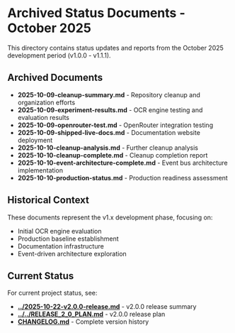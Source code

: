 # Archived Status Documents - October 2025

This directory contains status updates and reports from the October 2025 development period (v1.0.0 - v1.1.1).

## Archived Documents

- **2025-10-09-cleanup-summary.md** - Repository cleanup and organization efforts
- **2025-10-09-experiment-results.md** - OCR engine testing and evaluation results
- **2025-10-09-openrouter-test.md** - OpenRouter integration testing
- **2025-10-09-shipped-live-docs.md** - Documentation website deployment
- **2025-10-10-cleanup-analysis.md** - Further cleanup analysis
- **2025-10-10-cleanup-complete.md** - Cleanup completion report
- **2025-10-10-event-architecture-complete.md** - Event bus architecture implementation
- **2025-10-10-production-status.md** - Production readiness assessment

## Historical Context

These documents represent the v1.x development phase, focusing on:
- Initial OCR engine evaluation
- Production baseline establishment
- Documentation infrastructure
- Event-driven architecture exploration

## Current Status

For current project status, see:
- **[../2025-10-22-v2.0.0-release.md](../2025-10-22-v2.0.0-release.md)** - v2.0.0 release summary
- **[../../RELEASE_2_0_PLAN.md](../../RELEASE_2_0_PLAN.md)** - v2.0.0 release plan
- **[CHANGELOG.md](../../../changelog.md)** - Complete version history
